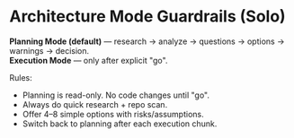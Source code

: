 # Architecture Mode Guardrails (Solo)

**Planning Mode (default)** — research → analyze → questions → options → warnings → decision.  
**Execution Mode** — only after explicit "go".

Rules:
- Planning is read-only. No code changes until "go".
- Always do quick research + repo scan.
- Offer 4–8 simple options with risks/assumptions.
- Switch back to planning after each execution chunk.
